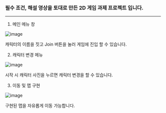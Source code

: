 

### 필수 조건, 해설 영상을 토대로 만든 2D 게임 과제 프로젝트 입니다.

---


1. 메인 메뉴 창

![image](https://github.com/wjj329/my_2D_Game/assets/154484828/68c92a2e-7183-4196-b634-0aefe479feff)

캐릭터의 이름을 짓고 Join 버튼을 눌러 게임에 진입 할 수 있습니다.





2. 캐릭터 변경 메뉴

![image](https://github.com/wjj329/my_2D_Game/assets/154484828/3025967b-c1f9-4125-acc2-71c18b14201c)

시작 시 캐릭터 사진을 누르면 캐릭터 변경을 할 수 있습니다.



3. 이동 및 맵 구현

![image](https://github.com/wjj329/my_2D_Game/assets/154484828/db0427f1-67c9-4166-ad61-e39935b0e17d)

구현된 맵을 자유롭게 이동 가능합니다.





